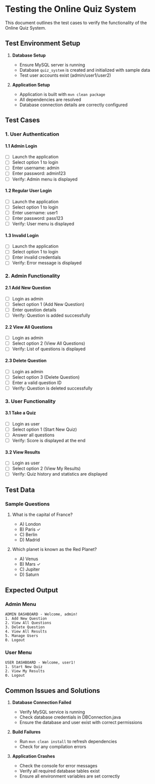 # Testing the Online Quiz System

This document outlines the test cases to verify the functionality of the Online Quiz System.

## Test Environment Setup

1. **Database Setup**
   - Ensure MySQL server is running
   - Database `quiz_system` is created and initialized with sample data
   - Test user accounts exist (admin/user1/user2)

2. **Application Setup**
   - Application is built with `mvn clean package`
   - All dependencies are resolved
   - Database connection details are correctly configured

## Test Cases

### 1. User Authentication

#### 1.1 Admin Login
- [ ] Launch the application
- [ ] Select option 1 to login
- [ ] Enter username: admin
- [ ] Enter password: admin123
- [ ] Verify: Admin menu is displayed

#### 1.2 Regular User Login
- [ ] Launch the application
- [ ] Select option 1 to login
- [ ] Enter username: user1
- [ ] Enter password: pass123
- [ ] Verify: User menu is displayed

#### 1.3 Invalid Login
- [ ] Launch the application
- [ ] Select option 1 to login
- [ ] Enter invalid credentials
- [ ] Verify: Error message is displayed

### 2. Admin Functionality

#### 2.1 Add New Question
- [ ] Login as admin
- [ ] Select option 1 (Add New Question)
- [ ] Enter question details
- [ ] Verify: Question is added successfully

#### 2.2 View All Questions
- [ ] Login as admin
- [ ] Select option 2 (View All Questions)
- [ ] Verify: List of questions is displayed

#### 2.3 Delete Question
- [ ] Login as admin
- [ ] Select option 3 (Delete Question)
- [ ] Enter a valid question ID
- [ ] Verify: Question is deleted successfully

### 3. User Functionality

#### 3.1 Take a Quiz
- [ ] Login as user
- [ ] Select option 1 (Start New Quiz)
- [ ] Answer all questions
- [ ] Verify: Score is displayed at the end

#### 3.2 View Results
- [ ] Login as user
- [ ] Select option 2 (View My Results)
- [ ] Verify: Quiz history and statistics are displayed

## Test Data

### Sample Questions
1. What is the capital of France?
   - A) London
   - B) Paris ✓
   - C) Berlin
   - D) Madrid

2. Which planet is known as the Red Planet?
   - A) Venus
   - B) Mars ✓
   - C) Jupiter
   - D) Saturn

## Expected Output

### Admin Menu
```
ADMIN DASHBOARD - Welcome, admin!
1. Add New Question
2. View All Questions
3. Delete Question
4. View All Results
5. Manage Users
0. Logout
```

### User Menu
```
USER DASHBOARD - Welcome, user1!
1. Start New Quiz
2. View My Results
0. Logout
```

## Common Issues and Solutions

1. **Database Connection Failed**
   - Verify MySQL service is running
   - Check database credentials in DBConnection.java
   - Ensure the database and user exist with correct permissions

2. **Build Failures**
   - Run `mvn clean install` to refresh dependencies
   - Check for any compilation errors

3. **Application Crashes**
   - Check the console for error messages
   - Verify all required database tables exist
   - Ensure all environment variables are set correctly
